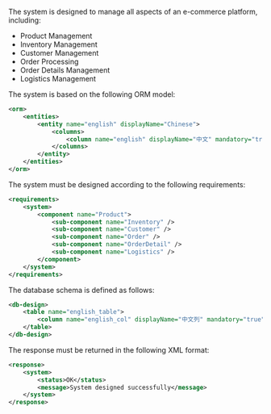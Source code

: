 

The system is designed to manage all aspects of an e-commerce platform, including:
- Product Management
- Inventory Management
- Customer Management
- Order Processing
- Order Details Management
- Logistics Management


The system is based on the following ORM model:

```xml
<orm>
    <entities>
        <entity name="english" displayName="Chinese">
            <columns>
                <column name="english" displayName="中文" mandatory="true" primary="true" sqlType="int" precision="int" scale="int" orm:ref-table="table-name"/>
            </columns>
        </entity>
    </entities>
</orm>
```


The system must be designed according to the following requirements:

```xml
<requirements>
    <system>
        <component name="Product">
            <sub-component name="Inventory" />
            <sub-component name="Customer" />
            <sub-component name="Order" />
            <sub-component name="OrderDetail" />
            <sub-component name="Logistics" />
        </component>
    </system>
</requirements>
```


The database schema is defined as follows:

```xml
<db-design>
    <table name="english_table">
        <column name="english_col" displayName="中文列" mandatory="true" primary="true" sqlType="text" precision="255" scale="255" orm:ref-table="english_table" />
    </table>
</db-design>
```


The response must be returned in the following XML format:

```xml
<response>
    <system>
        <status>OK</status>
        <message>System designed successfully</message>
    </system>
</response>
```

